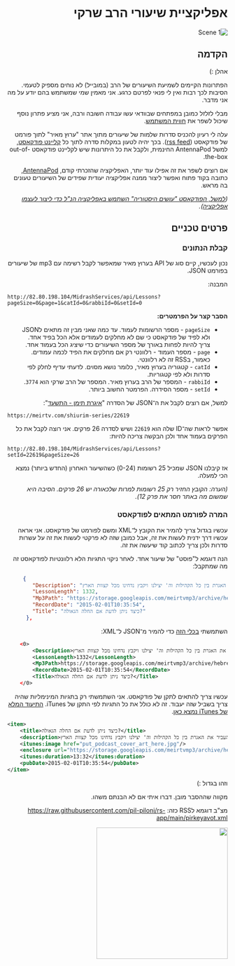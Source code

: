 

<div dir=auto>
  
# אפליקציית שיעורי הרב שרקי
![Scene 1](https://user-images.githubusercontent.com/18702632/117863560-9175f080-b29c-11eb-87f2-06d66d37ba80.jpg)
## הקדמה
אהלן :)

הפתרונות הקיימים לשמיעת השיעורים של הרב (במובייל) לא נוחים מספיק לטעמי.
הסיבות לכך רבות ואין לי פנאי לפרטם כרגע. אני מאמין שמי שמשתמש בהם יודע על מה אני מדבר.

מבלי לזלזל כמובן במפתחים שבוודאי עשו עבודה חשובה ורבה, אני מציע פתרון נוסף שיכול לשפר את [חווית המשתמש](https://he.wikipedia.org/wiki/%D7%97%D7%95%D7%95%D7%99%D7%99%D7%AA_%D7%9E%D7%A9%D7%AA%D7%9E%D7%A9).

עלה לי רעיון להכניס סדרות שלמות של שיעורים מתוך אתר "ערוץ מאיר" לתוך פורמט של פודקאסט ([rss feed](https://podcasters.apple.com/support/823-podcast-requirements)).
בכך יהיה לטעון במקלות סדרה לתוך כל [קליינט פודקאסט](https://en.wikipedia.org/wiki/List_of_podcatchers), למשל AntennaPod החינמית, ולקבל את כל היתרונות שיש לקליינט פודקאסט out-of-the-box.

אם רוצים לשפר את זה אפילו עוד יותר, האפליקציה שהזכרתי קודם, [AntennaPod](https://antennapod.org/), כתובה בקוד פתוח ואפשר ליצור ממנה אפליקציה יעודית שפידים של השיעורים טעונים בה מראש.

*([למשל, הפודקאסט "עושים היסטוריה" השתמש באפליקציה הנ"ל כדי ליצור לעצמו אפליקציה](https://play.google.com/store/apps/details?id=de.danoeh.antennapod_mh)).*


## פרטים טכניים

### קבלת הנתונים

נכון לעכשיו, קיים סוג של API בערוץ מאיר שמאפשר לקבל רשימה עם mp3 של שיעורים בפורמט JSON.

המבנה:
<div dir=auto>

```
http://82.80.198.104/MidrashServices/api/Lessons?pageSize=0&page=1&catId=0&rabbiId=0&setId=0
```
</div>

**הסבר קצר על הפרמטרים:**
* `pageSize` - מספר הרשומות לעמוד. עד כמה שאני מבין זה מתאים לJSON ולא לפיד של פודקאסט כי שם לא מחלקים לעמודים אלא הכל בפיד אחד. צריך להיות לפחות באורך של מספר השיעורים כדי שיציג הכל בעמוד אחד.
* `page` - מספר העמוד - רלוונטי רק אם מחלקים את הפיד לכמה עמודים. כאמור, בRSS זה לא רלוונטי.
* `catId` - קטגוריה בערוץ מאיר, כלומר נושא מסוים. לדעתי עדיף לחלק לפי סדרות ולא לפי קטגוריות.
* `rabbiId` - המספר של הרב בערוץ מאיר. המספר של הרב שרקי הוא `3774`.
* `setId` - מספר הסידרה. הפרמטר החשוב ביותר.

למשל, אם רוצים לקבל את ה־JSON של הסדרה "[איגרת תימן - התשעד](https://meirtv.com/shiurim-series/22619)":

<div dir=auto>
  
```
https://meirtv.com/shiurim-series/22619
```
</div>

אפשר לראות שה־ID שלה הוא `22619` ושיש לסדרה 26 פרקים. אני רוצה לקבל את כל הפרקים בעמוד אחד ולכן הבקשה צריכה להיות:

<div dir=auto>
  
```
http://82.80.198.104/MidrashServices/api/Lessons?setId=22619&pageSize=26
```
</div>

אז קיבלנו JSON שמכיל 25 רשומות (0-24) כשהשיעור האחרון (החדש ביותר) נמצא הכי למעלה.

*(הערה: הקובץ החזיר רק 25 רשומות למרות שלכאורה יש 26 פרקים. הסיבה היא שמשום מה באתר חסר את פרק 12).*

### המרה לפורמט המתאים לפודקאסט
עכשיו בגדול צריך להמיר את הקובץ ל־XML ומשם לפורמט של פודקאסט. אני אראה עכשיו דרך ידנית לעשות את זה, אבל כמובן שזה לא פרקטי לעשות את זה על עשרות סדרות ולכן צריך לכתוב קוד שיעשה את זה.

הנה דוגמא ל"פוסט" של שיעור אחד. לאחר ניקוי התגיות הלא רלוונטיות לפודקאסט זה מה שמתקבל:

<div dir=auto>
  
```json
     {
        "Description": "לקראת סיום האיגרת לחכמי תימן הרמב\"ם מבקש הרמב\"ם להעביר את האגרת בין כל הקהילות וה' יצילנו ויקבץ נדחינו מכל קצוות הארץ.",
        "LessonLength": 1332,
        "Mp3Path": "https://storage.googleapis.com/meirtvmp3/archive/hebrew/mp3/sherki/126/idx_12644.mp3",
        "RecordDate": "2015-02-01T10:35:54",
        "Title": "כיצד ניתן לדעת אם החלה הגאולה?"
      },
```
</div>

השתמשתי [בכלי הזה](https://jsonformatter.org/json-to-xml) כדי להמיר מ־JSON ל־XML:



<div dir=auto>


```xml
    <0>
        <Description>לקראת סיום האיגרת לחכמי תימן הרמב"ם מבקש הרמב"ם להעביר את האגרת בין כל הקהילות וה' יצילנו ויקבץ נדחינו מכל קצוות הארץ.</Description>
        <LessonLength>1332</LessonLength>
        <Mp3Path>https://storage.googleapis.com/meirtvmp3/archive/hebrew/mp3/sherki/126/idx_12644.mp3</Mp3Path>
        <RecordDate>2015-02-01T10:35:54</RecordDate>
        <Title>כיצד ניתן לדעת אם החלה הגאולה?</Title>
    </0>
```
</div>

עכשיו צריך להתאים לתקן של פודקאסט. אני השתמשתי רק בתגיות המינימליות שהיה צריך בשביל שזה יעבוד. זה לא כולל את כל התגיות לפי התקן של iTunes. [התיעוד המלא של iTunes נמצא כאן](https://podcasters.apple.com/support/823-podcast-requirements).

<div dir=auto>
  
```xml
<item>
    <title>כיצד ניתן לדעת אם החלה הגאולה?</title>
    <description>לקראת סיום האיגרת לחכמי תימן הרמב"ם מבקש הרמב"ם להעביר את האגרת בין כל הקהילות וה' יצילנו ויקבץ נדחינו מכל קצוות הארץ.</description>
    <itunes:image href="put_podcast_cover_art_here.jpg"/>
    <enclosure url="https://storage.googleapis.com/meirtvmp3/archive/hebrew/mp3/sherki/126/idx_12644.mp3"  type="audio/mpeg"/>
    <itunes:duration>13:32</itunes:duration>
    <pubDate>2015-02-01T10:35:54</pubDate>
</item>
```
</div>

וזהו בגדול :)

מקווה שההסבר מובן. דברו איתי אם לא הבנתם משהו.

מצ"ב דוגמא לRSS כזה:
https://raw.githubusercontent.com/pil-piloni/rs-app/main/pirkeyavot.xml

<img src="https://user-images.githubusercontent.com/18702632/117589485-738c7c80-b132-11eb-820a-4de84cdce9ae.jpg" width="300px">





